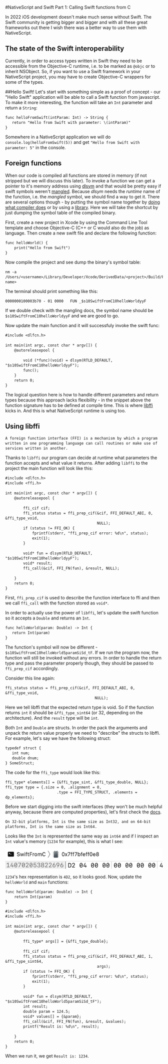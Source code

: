 #NativeScript and Swift Part 1: Calling Swift functions from C

In 2022 iOS development doesn't make much sense without Swift. The Swift community is getting bigger and bigger and with all these great frameworks out there I wish there was a better way to use them with NativeScript. 

## The state of the Swift interoperability
Currently, in order to access types written in Swift they need to be accessible from the Objective-C runtime, i.e. to be marked as `@objc` or to inherit NSObject. So, if you want to use a Swift framework in your NativeScript project, you may have to create Objective-C wrappers for some of the types. 

##Hello Swift!
Let's start with something simple as a proof of concept - our "Hello Swift" application will be able to call a Swift function from javascript. To make it more interesting, the function will take an `Int` parameter and return a `String`:

```
func helloFromSwift(intParam: Int) -> String {
   return "Hello from Swift with parameter: \(intParam)"
}
```

Somewhere in a NativeScript application we will do `console.log(helloFromSwift(5))` and get `"Hello from Swift with parameter: 5"` in the console.

## Foreign functions

When our code is compiled all functions are stored in memory (if not stripped but we will discuss this later). To invoke a function we can get a pointer to it's memory address using [dlsym](https://man7.org/linux/man-pages/man3/dlsym.3.html) and that would be pretty easy if swift symbols weren't [mangled](https://en.wikipedia.org/wiki/Name_mangling). Because *dlsym* needs the *runtime* name of the function, i.e. the *mangled* symbol, we should find a way to get it. There are several options though - by putting the symbol name together by [doing what compiler does](https://github.com/apple/swift/blob/main/docs/ABI/Mangling.rst) or by using a [library](https://github.com/apple/swift/tree/main/tools/SourceKit). 
Here we will take the shortcut by just dumping the symbol table of the compiled binary.

First, create a new project in Xcode by using the Command Line Tool template and choose Objective-C (C++ or C would also do the job) as language. Then create a new swift file and declare the following function:

```
func helloWorld() {
    print("Hello from Swift")
}
```

Now compile the project and see dump the binary's symbol table:
```
nm -a /Users/<username>/Library/Developer/Xcode/DerivedData/<project>/Build/Products/Debug/<product name>
```

The terminal should print something like this:
```
0000000100003b70 - 01 0000   FUN _$s10SwiftFromC10helloWorldyyF
```
If we double check with the mangling docs, the symbol name should be `$s10SwiftFromC10helloWorldyyF` and we are good to go.

Now update the main function and it will successfuly invoke the swift func:

```
#include <dlfcn.h>

int main(int argc, const char * argv[]) {
    @autoreleasepool {
        
        void (*func)(void) = dlsym(RTLD_DEFAULT, "$s10SwiftFromC10helloWorldyyF");
        func();
    }
    return 0;
}
```

The logical question here is how to handle different parameters and return types because this approach lacks flexibility - in the snippet above the function signature has to be defined at compile time.
This is where [libffi](https://github.com/libffi/libffi) kicks in. And this is what NativeScript runtime is using too. 

## Using libffi

```
A foreign function interface (FFI) is a mechanism by which a program written in one programming language can call routines or make use of services written in another.
```

Thanks to `libffi` our program can decide at runtime what parameters the function accepts and what value it returns. After adding `libffi` to the project the main function will look like this:

```
#include <dlfcn.h>
#include <ffi.h>

int main(int argc, const char * argv[]) {
    @autoreleasepool {
        
        ffi_cif cif;
        ffi_status status = ffi_prep_cif(&cif, FFI_DEFAULT_ABI, 0, &ffi_type_void,
                                         NULL);
        if (status != FFI_OK) {
            fprintf(stderr, "ffi_prep_cif error: %d\n", status);
            exit(1);
        }
        
        void* fun = dlsym(RTLD_DEFAULT, "$s10SwiftFromC10helloWorldyyF");
        void* result;
        ffi_call(&cif, FFI_FN(fun), &result, NULL);
        
    }
    return 0;
}
```

 First, `ffi_prep_cif` is used to describe the function interface to ffi and then we call `ffi_call` with the function stored as `void*`.
 
 In order to actually use the power of `libffi`, let's update the swift function so it accepts a `Double` and returns an `Int`.
 
 ```
func helloWorld(param: Double) -> Int {
    return Int(param)
}
 ```
 The function's symbol will now be different - `$s10SwiftFromC10helloWorld5paramSiSd_tF`. If we run the program now, the function will still be invoked without any errors. In order to handle the return type and pass the parameter properly though, they should be passed to `ffi_prep_cif` accordingly.
 
 Consider this line again:
 ```
 ffi_status status = ffi_prep_cif(&cif, FFI_DEFAULT_ABI, 0, &ffi_type_void,
                                         NULL);
 ```
 Here we tell libffi that the expected return type is void. So if the function returns `int` it should be `&ffi_type_sint64` (or 32, depending on the architecture). And the `result` type will be `int`.
 
Both `Int` and `Double` are structs. In order the pack the arguments and unpack the return value properly we need to "describe" the structs to libffi. For example, let's say we have the following struct:
 
 ```
 typedef struct {
    int num;
    double dnum;
 } SomeStruct;
 ```
 
 The code for the `ffi_type` would look like this:
 
 ```
 ffi_type* elements[] = {&ffi_type_sint, &ffi_type_double, NULL};
 ffi_type type = {.size = 0, .alignment = 0,
                        .type = FFI_TYPE_STRUCT, .elements = dp_elements};
 ```
 
 Before we start digging into the swift interfaces (they won't be much helpful anyway, because there are computed properties), let's first check the [docs](https://developer.apple.com/documentation/swift/int). 
 ```
 On 32-bit platforms, Int is the same size as Int32, and on 64-bit platforms, Int is the same size as Int64.
 ```
 
 
 Looks like the `Int` is represented the same way as `int64` and if I inspect an `Int` value's memory (`1234` for example), this is what I see:
 
 

![memory image](https://raw.githubusercontent.com/tdermendjiev/tdermendjiev.github.io/master/assets/img/Screenshot%202022-05-31%20at%2016.48.02.png)

`1234`'s hex representation is `4D2`, so it looks good. Now, update the `helloWorld` and `main` functions:
```
func helloWorld(param: Double) -> Int {
    return Int(param)
}
```

```
#include <dlfcn.h>
#include <ffi.h>

int main(int argc, const char * argv[]) {
    @autoreleasepool {
        
        ffi_type* args[] = {&ffi_type_double};
        
        ffi_cif cif;
        ffi_status status = ffi_prep_cif(&cif, FFI_DEFAULT_ABI, 1, &ffi_type_sint64,
                                         args);
        if (status != FFI_OK) {
            fprintf(stderr, "ffi_prep_cif error: %d\n", status);
            exit(1);
        }
        
        void* fun = dlsym(RTLD_DEFAULT, "$s10SwiftFromC10helloWorld5paramSiSd_tF");
        int result;
        double param = 124.5;
        void* values[] = {&param};
        ffi_call(&cif, FFI_FN(fun), &result, &values);
        printf("Result is: %d\n", result);
        
    }
    return 0;
}
```

When we run it, we get `Result is: 1234`.


